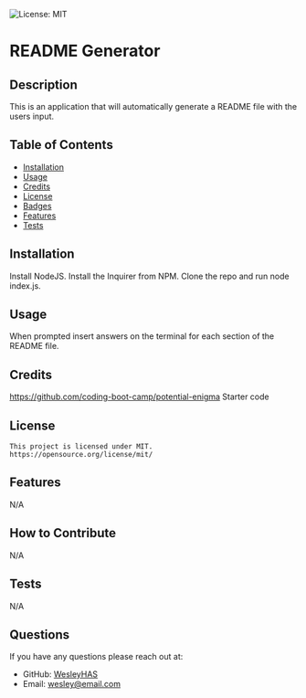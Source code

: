 
  ![License: MIT](https://img.shields.io/badge/License-MIT-yellow.svg)
  
  # README Generator

  ## Description
  This is an application that will automatically generate a README file with the users input.

  ## Table of Contents

  * [Installation](#installation)
  * [Usage](#usage)
  * [Credits](#credits)
  * [License](#license)
  * [Badges](#badges)
  * [Features](#features)
  * [Tests](#tests)

  ## Installation
  Install NodeJS. Install the Inquirer from NPM. Clone the repo and run node index.js.

  ## Usage
  When prompted insert answers on the terminal for each section of the README file.

  ## Credits
  https://github.com/coding-boot-camp/potential-enigma Starter code

  ## License
  
    This project is licensed under MIT.
    https://opensource.org/license/mit/

  ## Features
  N/A

  ## How to Contribute
  N/A

  ## Tests
  N/A

  ## Questions
  If you have any questions please reach out at:
  - GitHub: [WesleyHAS](https://github.com/WesleyHAS)
  - Email: [wesley@email.com](mailto:wesley@email.com)